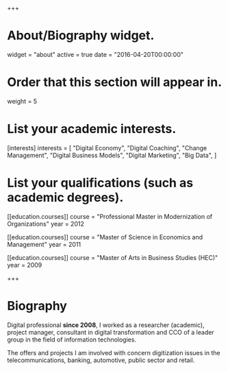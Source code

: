 +++
# About/Biography widget.
widget = "about"
active = true
date = "2016-04-20T00:00:00"

# Order that this section will appear in.
weight = 5

# List your academic interests.
[interests]
  interests = [
  "Digital Economy",
"Digital Coaching",
"Change Management",
  "Digital Business Models",
"Digital Marketing",
"Big Data",
  ]

# List your qualifications (such as academic degrees).
[[education.courses]]
  course = "Professional Master in Modernization of Organizations"
  year = 2012

[[education.courses]]
  course = "Master of Science in Economics and Management"
  year = 2011

[[education.courses]]
  course = "Master of Arts in Business Studies (HEC)"
  year = 2009

+++

# Biography

Digital professional <b>since 2008</b>, I worked as a researcher (academic), project manager, consultant in digital transformation and CCO of a  leader group in the field of information technologies.

The offers and projects I am involved with concern digitization issues in the telecommunications, banking, automotive, public sector and retail.
